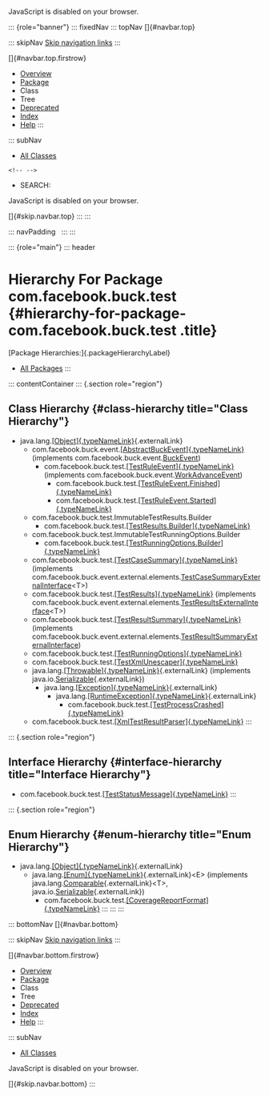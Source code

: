 <div>

JavaScript is disabled on your browser.

</div>

::: {role="banner"}
::: fixedNav
::: topNav
[]{#navbar.top}

::: skipNav
[Skip navigation links](#skip.navbar.top "Skip navigation links")
:::

[]{#navbar.top.firstrow}

-   [Overview](../../../../index.html)
-   [Package](package-summary.html)
-   Class
-   Tree
-   [Deprecated](../../../../deprecated-list.html)
-   [Index](../../../../index-all.html)
-   [Help](../../../../help-doc.html)
:::

::: subNav
-   [All Classes](../../../../allclasses.html)

```{=html}
<!-- -->
```
-   SEARCH:

<div>

<div>

JavaScript is disabled on your browser.

</div>

</div>

[]{#skip.navbar.top}
:::
:::

::: navPadding
 
:::
:::

::: {role="main"}
::: header
# Hierarchy For Package com.facebook.buck.test {#hierarchy-for-package-com.facebook.buck.test .title}

[Package Hierarchies:]{.packageHierarchyLabel}

-   [All Packages](../../../../overview-tree.html)
:::

::: contentContainer
::: {.section role="region"}
## Class Hierarchy {#class-hierarchy title="Class Hierarchy"}

-   java.lang.[[Object]{.typeNameLink}](http://docs.oracle.com/javase/7/docs/api/java/lang/Object.html?is-external=true "class or interface in java.lang"){.externalLink}
    -   com.facebook.buck.event.[[AbstractBuckEvent]{.typeNameLink}](../event/AbstractBuckEvent.html "class in com.facebook.buck.event")
        (implements
        com.facebook.buck.event.[BuckEvent](../event/BuckEvent.html "interface in com.facebook.buck.event"))
        -   com.facebook.buck.test.[[TestRuleEvent]{.typeNameLink}](TestRuleEvent.html "class in com.facebook.buck.test")
            (implements
            com.facebook.buck.event.[WorkAdvanceEvent](../event/WorkAdvanceEvent.html "interface in com.facebook.buck.event"))
            -   com.facebook.buck.test.[[TestRuleEvent.Finished]{.typeNameLink}](TestRuleEvent.Finished.html "class in com.facebook.buck.test")
            -   com.facebook.buck.test.[[TestRuleEvent.Started]{.typeNameLink}](TestRuleEvent.Started.html "class in com.facebook.buck.test")
    -   com.facebook.buck.test.ImmutableTestResults.Builder
        -   com.facebook.buck.test.[[TestResults.Builder]{.typeNameLink}](TestResults.Builder.html "class in com.facebook.buck.test")
    -   com.facebook.buck.test.ImmutableTestRunningOptions.Builder
        -   com.facebook.buck.test.[[TestRunningOptions.Builder]{.typeNameLink}](TestRunningOptions.Builder.html "class in com.facebook.buck.test")
    -   com.facebook.buck.test.[[TestCaseSummary]{.typeNameLink}](TestCaseSummary.html "class in com.facebook.buck.test")
        (implements
        com.facebook.buck.event.external.elements.[TestCaseSummaryExternalInterface](../event/external/elements/TestCaseSummaryExternalInterface.html "interface in com.facebook.buck.event.external.elements")\<T\>)
    -   com.facebook.buck.test.[[TestResults]{.typeNameLink}](TestResults.html "class in com.facebook.buck.test")
        (implements
        com.facebook.buck.event.external.elements.[TestResultsExternalInterface](../event/external/elements/TestResultsExternalInterface.html "interface in com.facebook.buck.event.external.elements")\<T\>)
    -   com.facebook.buck.test.[[TestResultSummary]{.typeNameLink}](TestResultSummary.html "class in com.facebook.buck.test")
        (implements
        com.facebook.buck.event.external.elements.[TestResultSummaryExternalInterface](../event/external/elements/TestResultSummaryExternalInterface.html "interface in com.facebook.buck.event.external.elements"))
    -   com.facebook.buck.test.[[TestRunningOptions]{.typeNameLink}](TestRunningOptions.html "class in com.facebook.buck.test")
    -   com.facebook.buck.test.[[TestXmlUnescaper]{.typeNameLink}](TestXmlUnescaper.html "class in com.facebook.buck.test")
    -   java.lang.[[Throwable]{.typeNameLink}](http://docs.oracle.com/javase/7/docs/api/java/lang/Throwable.html?is-external=true "class or interface in java.lang"){.externalLink}
        (implements
        java.io.[Serializable](http://docs.oracle.com/javase/7/docs/api/java/io/Serializable.html?is-external=true "class or interface in java.io"){.externalLink})
        -   java.lang.[[Exception]{.typeNameLink}](http://docs.oracle.com/javase/7/docs/api/java/lang/Exception.html?is-external=true "class or interface in java.lang"){.externalLink}
            -   java.lang.[[RuntimeException]{.typeNameLink}](http://docs.oracle.com/javase/7/docs/api/java/lang/RuntimeException.html?is-external=true "class or interface in java.lang"){.externalLink}
                -   com.facebook.buck.test.[[TestProcessCrashed]{.typeNameLink}](TestProcessCrashed.html "class in com.facebook.buck.test")
    -   com.facebook.buck.test.[[XmlTestResultParser]{.typeNameLink}](XmlTestResultParser.html "class in com.facebook.buck.test")
:::

::: {.section role="region"}
## Interface Hierarchy {#interface-hierarchy title="Interface Hierarchy"}

-   com.facebook.buck.test.[[TestStatusMessage]{.typeNameLink}](TestStatusMessage.html "interface in com.facebook.buck.test")
:::

::: {.section role="region"}
## Enum Hierarchy {#enum-hierarchy title="Enum Hierarchy"}

-   java.lang.[[Object]{.typeNameLink}](http://docs.oracle.com/javase/7/docs/api/java/lang/Object.html?is-external=true "class or interface in java.lang"){.externalLink}
    -   java.lang.[[Enum]{.typeNameLink}](http://docs.oracle.com/javase/7/docs/api/java/lang/Enum.html?is-external=true "class or interface in java.lang"){.externalLink}\<E\>
        (implements
        java.lang.[Comparable](http://docs.oracle.com/javase/7/docs/api/java/lang/Comparable.html?is-external=true "class or interface in java.lang"){.externalLink}\<T\>,
        java.io.[Serializable](http://docs.oracle.com/javase/7/docs/api/java/io/Serializable.html?is-external=true "class or interface in java.io"){.externalLink})
        -   com.facebook.buck.test.[[CoverageReportFormat]{.typeNameLink}](CoverageReportFormat.html "enum in com.facebook.buck.test")
:::
:::
:::

::: bottomNav
[]{#navbar.bottom}

::: skipNav
[Skip navigation links](#skip.navbar.bottom "Skip navigation links")
:::

[]{#navbar.bottom.firstrow}

-   [Overview](../../../../index.html)
-   [Package](package-summary.html)
-   Class
-   Tree
-   [Deprecated](../../../../deprecated-list.html)
-   [Index](../../../../index-all.html)
-   [Help](../../../../help-doc.html)
:::

::: subNav
-   [All Classes](../../../../allclasses.html)

<div>

<div>

JavaScript is disabled on your browser.

</div>

</div>

[]{#skip.navbar.bottom}
:::
